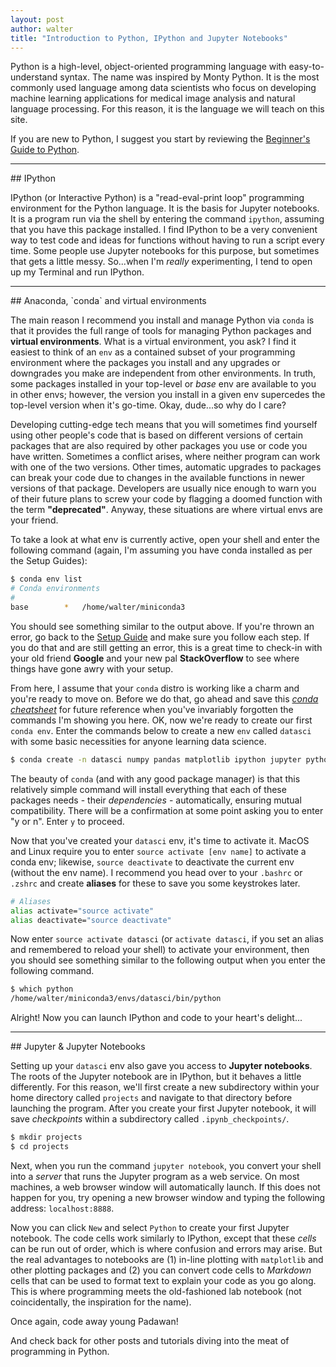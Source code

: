 ```yaml
---
layout: post
author: walter
title: "Introduction to Python, IPython and Jupyter Notebooks"
---
```

Python is a high-level, object-oriented programming language with easy-to-understand
syntax. The name was inspired by Monty Python. It is the most commonly used
language among data scientists who focus on developing machine learning
applications for medical image analysis and natural language processing.
For this reason, it is the language we will teach on this site.

If you are new to Python, I suggest you start by reviewing the
[Beginner's Guide to Python](https://wiki.python.org/moin/BeginnersGuide).

<hr>
## IPython

IPython (or Interactive Python) is a "read-eval-print loop" programming
environment for the Python language. It is the basis for Jupyter notebooks. It
is a program run via the shell by entering the command `ipython`, assuming that
you have this package installed. I find IPython to be a very convenient way to
test code and ideas for functions without having to run a script every time.
Some people use Jupyter notebooks for this purpose, but sometimes that gets a
little messy. So...when I'm *really* experimenting, I tend to open up my Terminal
and run IPython.

<hr>
## Anaconda, `conda` and virtual environments

The main reason I recommend you install and manage Python via `conda` is that it
provides the full range of tools for managing Python packages and **virtual
environments**. What is a virtual environment, you ask? I find it easiest to
think of an `env` as a contained subset of your programming environment where
the packages you install and any upgrades or downgrades you make are independent
from other environments. In truth, some packages installed in your top-level or
*base* env are available to you in other envs; however, the version you install
in a given env supercedes the top-level version when it's go-time. Okay, dude...so
why do I care?

Developing cutting-edge tech means that you will sometimes find yourself using
other people's code that is based on different versions of certain packages that
are also required by other packages you use or code you have written. Sometimes
a conflict arises, where neither program can work with one of the two versions.
Other times, automatic upgrades to packages can break your code due to changes
in the available functions in newer versions of that package. Developers are
usually nice enough to warn you of their future plans to screw your code by
flagging a doomed function with the term **"deprecated"**. Anyway, these situations
are where virtual envs are your friend.

To take a look at what env is currently active, open your shell and enter the
following command (again, I'm assuming you have conda installed as per the Setup
Guides):

```zsh
$ conda env list
# Conda environments
#
base        *   /home/walter/miniconda3
```

You should see something similar to the output above. If you're thrown an error,
go back to the [Setup Guide](/setup.html) and make sure you follow each step. If
you do that and are still getting an error, this is a great time to check-in with
your old friend **Google** and your new pal **StackOverflow** to see where things
have gone awry with your setup.

From here, I assume that your `conda` distro is working like a charm and you're
ready to move on. Before we do that, go ahead and save this [*conda cheatsheet*](https://conda.io/docs/_downloads/conda-cheatsheet.pdf)
for future reference when you've invariably forgotten the commands I'm showing
you here. OK, now we're ready to create our first `conda env`. Enter the commands
below to create a new `env` called `datasci` with some basic necessities for
anyone learning data science.

```zsh
$ conda create -n datasci numpy pandas matplotlib ipython jupyter python=3.6
```

The beauty of `conda` (and with any good package manager) is that this relatively
simple command will install everything that each of these packages needs - their
*dependencies* - automatically, ensuring mutual compatibility. There will be a
confirmation at some point asking you to enter "y or n". Enter `y` to proceed.

Now that you've created your `datasci` env, it's time to activate it. MacOS and
Linux require you to enter `source activate [env name]` to activate a conda env;
likewise, `source deactivate` to deactivate the current env (without the env name).
I recommend you head over to your `.bashrc` or `.zshrc` and create **aliases**
for these to save you some keystrokes later.

```zsh
# Aliases
alias activate="source activate"
alias deactivate="source deactivate"
```

Now enter `source activate datasci` (or `activate datasci`, if you set an alias
and remembered to reload your shell) to activate your environment, then you should
see something similar to the following output when you enter the following command.

```zsh
$ which python
/home/walter/miniconda3/envs/datasci/bin/python
```

Alright! Now you can launch IPython and code to your heart's delight...

<hr>
## Jupyter & Jupyter Notebooks

Setting up your `datasci` env also gave you access to **Jupyter notebooks**. The
roots of the Jupyter notebook are in IPython, but it behaves a little differently.
For this reason, we'll first create a new subdirectory within your home directory
called `projects` and navigate to that directory before launching the program.
After you create your first Jupyter notebook, it will save *checkpoints* within
a subdirectory called `.ipynb_checkpoints/`.

```zsh
$ mkdir projects
$ cd projects
```

Next, when you run the command `jupyter notebook`, you convert your shell into a
*server* that runs the Jupyter program as a web service. On most machines, a web
browser window will automatically launch. If this does not happen for you, try
opening a new browser window and typing the following address: `localhost:8888`.

Now you can click `New` and select `Python` to create your first Jupyter notebook.
The code cells work similarly to IPython, except that these *cells* can be run
out of order, which is where confusion and errors may arise. But the real advantages
to notebooks are (1) in-line plotting with `matplotlib` and other plotting packages
and (2) you can convert code cells to *Markdown* cells that can be used to format
text to explain your code as you go along. This is where programming meets the
old-fashioned lab notebook (not coincidentally, the inspiration for the name).

Once again, code away young Padawan!

And check back for other posts and tutorials diving into the meat of programming
in Python.
